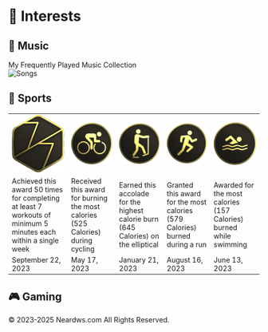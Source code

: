 # 🧩 Interests

## 🎵 Music

My Frequently Played Music Collection     
<img src="https://neardws-1257861591.cos.ap-shanghai.myqcloud.com/neardws/music.gif" width="369" height="50" alt="Songs" />

## 🏃 Sports

<table class="no-horizontal-lines">
  <tr>
    <td><img src="images/7_workout.png" alt="7-Workout Week" width="200"></td>
    <td><img src="images/cycling.png" alt="Cycling Workout Record" width="200"></td>
    <td><img src="images/elliptical.png" alt="Elliptical Workout Record" width="200"></td>
    <td><img src="images/running.png" alt="Running Workout Record" width="200"></td>
    <td><img src="images/swimming.png" alt="Swimming Workout Record" width="200"></td>
  </tr>
  <tr>
    <td>Achieved this award 50 times for completing at least 7 workouts of minimum 5 minutes each within a single week</td>
    <td>Received this award for burning the most calories (525 Calories) during cycling</td>
    <td>Earned this accolade for the highest calorie burn (645 Calories) on the elliptical</td>
    <td>Granted this award for the most calories (579 Calories) burned during a run</td>
    <td>Awarded for the most calories (157 Calories) burned while swimming</td>
  </tr>
  <tr>
    <td>September 22, 2023</td>
    <td>May 17, 2023</td>
    <td>January 21, 2023</td>
    <td>August 16, 2023</td>
    <td>June 13, 2023</td>
  </tr>
</table>

## 🎮 Gaming



<div style="float: left;">
<script type='text/javascript' id='clustrmaps' src='//cdn.clustrmaps.com/map_v2.js?cl=080808&w=600&t=tt&d=aFmh3d7Xe0XBtDzpWJTkAIBPYWnWgzsZn29nw_9T_34&co=ffffff&cmo=3acc3a&cmn=ff5353&ct=808080'></script>
</div>
<div style="clear: both; text-align: left;">
<p>© 2023-2025 Neardws.com All Rights Reserved.</p>
</div>